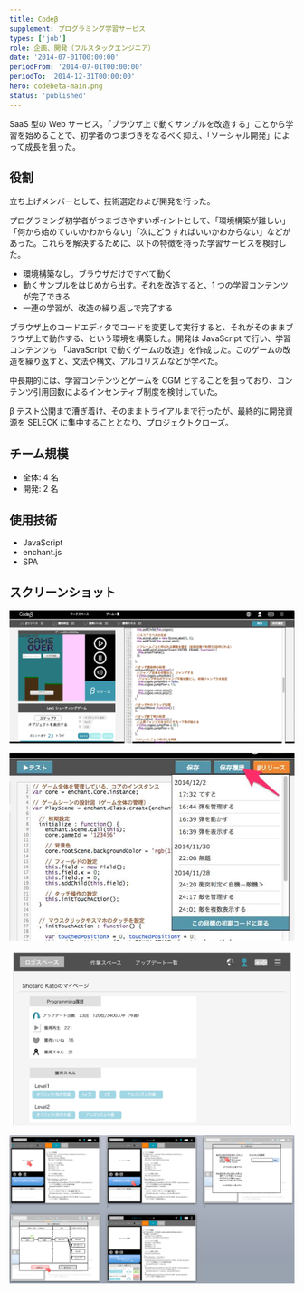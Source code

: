 ```yaml
---
title: Codeβ
supplement: プログラミング学習サービス
types: ['job']
role: 企画、開発（フルスタックエンジニア）
date: '2014-07-01T00:00:00'
periodFrom: '2014-07-01T00:00:00'
periodTo: '2014-12-31T00:00:00'
hero: codebeta-main.png
status: 'published'
---
```


SaaS 型の Web サービス。「ブラウザ上で動くサンプルを改造する」ことから学習を始めることで、初学者のつまづきをなるべく抑え、「ソーシャル開発」によって成長を狙った。

## 役割

立ち上げメンバーとして、技術選定および開発を行った。

プログラミング初学者がつまづきやすいポイントとして、「環境構築が難しい」「何から始めていいかわからない」「次にどうすればいいかわからない」などがあった。これらを解決するために、以下の特徴を持った学習サービスを検討した。

- 環境構築なし。ブラウザだけですべて動く
- 動くサンプルをはじめから出す。それを改造すると、1 つの学習コンテンツが完了できる
- 一連の学習が、改造の繰り返しで完了する

ブラウザ上のコードエディタでコードを変更して実行すると、それがそのままブラウザ上で動作する、という環境を構築した。開発は JavaScript で行い、学習コンテンツも 「JavaScript で動くゲームの改造」を作成した。このゲームの改造を繰り返すと、文法や構文、アルゴリズムなどが学べた。

中長期的には、学習コンテンツとゲームを CGM とすることを狙っており、コンテンツ引用回数によるインセンティブ制度を検討していた。

β テスト公開まで漕ぎ着け、そのままトライアルまで行ったが、最終的に開発資源を SELECK に集中することとなり、プロジェクトクローズ。

## チーム規模

- 全体: 4 名
- 開発: 2 名

## 使用技術

- JavaScript
- enchant.js
- SPA

## スクリーンショット

![開発画面](codebeta-main.png)

![履歴](codebeta-history.jpg)

![あなたのステータス](codebeta-status.png)

![概要](codebeta-overview.png)
